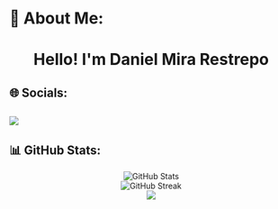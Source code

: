 


# 🚀 About Me:

<h1 align="center"><b>Hello! I'm Daniel Mira Restrepo</b> 

<br>

## 🌐 Socials:

## <p align="center">
  <a href="https://www.linkedin.com/in/daniel-mira-restrepo-/">
    <img src="https://img.shields.io/badge/LinkedIn-%230077B5.svg?style=for-the-badge&logo=linkedin&logoColor=white">
  </a>
</p>

## 📊 GitHub Stats:
<p align="center">
  <img src="https://github-readme-stats.vercel.app/api?username=DanielMR-dev&theme=dracula&show_icons=true&hide_border=true&count_private=true" alt="GitHub Stats">
  <br>
  <img src="https://github-readme-streak-stats.herokuapp.com/?user=DanielMR-dev&theme=dracula&hide_border=true" alt="GitHub Streak">
  <br>
  <img src="https://github-readme-stats.vercel.app/api/top-langs/?username=DanielMR-dev&theme=dracula&show_icons=true&hide_border=true&layout=compact">
</p>


<!-- You can add more sections here like Projects, Blogs, etc. -->

